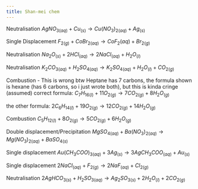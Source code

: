 ```yaml
---
title: Shan-mei chem
---
```



Neutralisation
${AgNO_3}_{(aq)}+{Cu}_{(s)}\rightarrow{{Cu(NO_{3})}_{2}}_{(aq)}+{Ag}_{(s)}$

Single Displacement
${F_2}_{(g)}+{CoBr_{2}}_{(aq)}\rightarrow{CoF_{2}}{(aq)}+{Br_{2}}_{(g)}$

Neutralisation
${Na_2O}_{(s)}+2{HCl}_{(aq)}\rightarrow{2{NaCl}_{(aq)}}+{{H_2O}_{(l)}}$

Neutralisation
${K_2CO_3}_{(aq)}+{H_2SO_4}_{(aq)}\rightarrow{{K_2SO_4}_{(aq)}}+{{H_2O}_{(l)}}+{{CO_2}_{(g)}}$

Combustion - This is wrong btw Heptane has 7 carbons, the formula shown is hexane (has 6 carbons, so i just wrote both), but this is kinda cringe
(assumed) correct formula:
${{C_7H_{16}}_{(l)}}+{11{O_{2}}_{(g)}}\rightarrow{7{CO_{2}}_{(g)}}+{8{H_2O}_{(g)}}$

the other formula:
${2{C_6H_{14}}_{(l)}}+{19{O_{2}}_{(g)}}\rightarrow{12{CO_{2}}_{(g)}}+{14{H_2O}_{(g)}}$

Combustion
${{C_5H_{12}}_{(l)}}+{8{O_{2}}_{(g)}}\rightarrow{5{CO_{2}}_{(g)}}+{6{H_2O}_{(g)}}$

Double displacement/Precipitation
${{MgSO_4}_{(aq)}}+{{Ba(NO_3)_2}_{(aq)}}\rightarrow{{Mg(NO_3)_2}_{(aq)}}+{{BaSO_4}_{(s)}}$

Single displacement
${Au(CH_3COO)_3}_{(aq)}+3{Ag}_{(s)}\rightarrow3{AgCH_3COO}_{(aq)}+{Au}_{(s)}$

Single displacement
$2{NaCl}_{(aq)}+{F_2}_{(g)}\rightarrow2{NaF}_{(aq)}+{Cl_{2}}_{(g)}$

Neutralisation
$2{AgHCO_3}_{(s)}+{H_2SO_3}_{(aq)}\rightarrow{{Ag_2SO_3}_{(s)}}+{2{H_2O}_{(l)}}+{2{CO_2}_{(g)}}$
